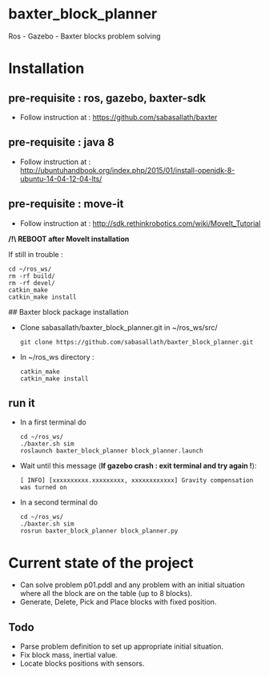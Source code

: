 # baxter_block_planner
Ros - Gazebo - Baxter blocks problem solving

# Installation

## pre-requisite : ros, gazebo, baxter-sdk

- Follow instruction at : https://github.com/sabasallath/baxter

## pre-requisite : java 8

- Follow instruction at :
http://ubuntuhandbook.org/index.php/2015/01/install-openjdk-8-ubuntu-14-04-12-04-lts/

## pre-requisite : move-it

- Follow instruction at :
http://sdk.rethinkrobotics.com/wiki/MoveIt_Tutorial

**/!\ REBOOT after MoveIt installation**

If still in trouble :

```
cd ~/ros_ws/
rm -rf build/
rm -rf devel/
catkin_make
catkin_make install
```
    
## Baxter block package installation

- Clone sabasallath/baxter_block_planner.git in ~/ros_ws/src/

    ```
    git clone https://github.com/sabasallath/baxter_block_planner.git
    ```
    
- In ~/ros_ws directory :
    
    ```
    catkin_make
    catkin_make install
    ```

## run it

- In a first terminal do
    
    ```
    cd ~/ros_ws/
    ./baxter.sh sim
    roslaunch baxter_block_planner block_planner.launch
    ```

- Wait until this message (**If gazebo crash : exit terminal and try again !**):
    ```
    [ INFO] [xxxxxxxxxx.xxxxxxxxx, xxxxxxxxxxxx] Gravity compensation was turned on
    ```
    
- In a second terminal do

    ```
    cd ~/ros_ws/
    ./baxter.sh sim
    rosrun baxter_block_planner block_planner.py
    ```
    
# Current state of the project

- Can solve problem p01.pddl 
and any problem with an initial situation where all the block are on the table (up to 8 blocks).
- Generate, Delete, Pick and Place blocks with fixed position.

## Todo

- Parse problem definition to set up appropriate initial situation.
- Fix block mass, inertial value.
- Locate blocks positions with sensors.